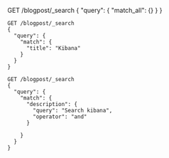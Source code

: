 GET /blogpost/_search
{
  "query": {
    "match_all": {}
  }
}

```
GET /blogpost/_search
{
  "query": {
    "match": {
      "title": "Kibana"
    }
  }
}
```


```
GET /blogpost/_search
{
  "query": {
    "match": {
      "description": {
        "query": "Search kibana",
        "operator": "and"
      }

    }
  }
}
```

